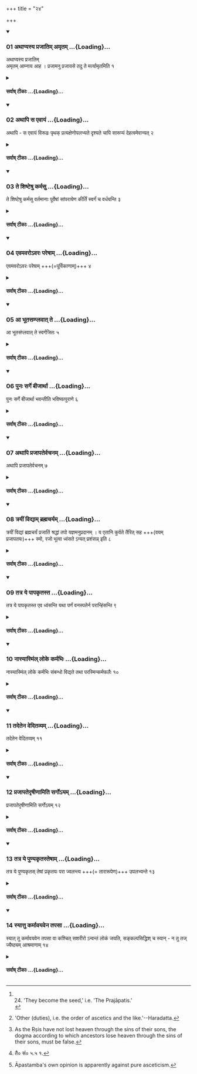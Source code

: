 +++
title = "२४"

+++

<div class="js_include" includetitle="true" newlevelforh1="3" unfilled url="/vedAH_yajuH/taittirIyam/sUtram/ApastambaH/dharma-sUtram/vishvAsa-prastutiH/2/09/24/01_athApyasya_prajAtim_amRtam.md">
<details open><summary><h3>01 अथाप्यस्य प्रजातिम् अमृतम् ...{Loading}...</h3></summary>

अथाप्यस्य प्रजातिम्  
अमृतम् आम्नाय आह । प्रजामनु प्रजायसे तदु ते मर्त्यामृतमिति १
</details>
</div>
<div class="js_include collapsed" newlevelforh1="4" title="सर्वाष् टीकाः" unfilled url="/vedAH_yajuH/taittirIyam/sUtram/ApastambaH/dharma-sUtram/sarvASh_TIkAH/2/09/24/01_athApyasya_prajAtim_amRtam.md">
<details><summary><h4>सर्वाष् टीकाः ...{Loading}...</h4></summary>
<details><summary>Bühler</summary>

1. Now the Veda declares also one's offspring to be immortality (in this verse): 'In thy offspring thou art born again, that, mortal, is thy immortality.'
</details>
<details><summary>हरदत्त-टीका</summary>

##### सूत्रम्
अथाप्यस्य प्रजातिममृतमानाय आह—  
प्रजामनु प्रजायसे तदु ते मत्थोऽमृतामिति ॥ १ ॥  
###### प्रस्तावः
पुनरपि गार्हस्थ्यमेव प्रकारान्तरेण स्तौति—  
##### टिप्पनी
अथाऽपि अपि च अस्य गृहस्थस्य प्रजापतिं प्रजासन्तानम् अमृतम् अमरमणम् आम्नायो वेद आह हे मर्त्य मरणधर्मन् ! प्रजां जायमानामनु त्वं प्रजायसे त्वमेव प्रजारूपेण जायसे । तदेव ते मरणधर्मिणः अमृतममरणमिति । न त्वं म्रियसे, यतस्त्वं प्रजारूपेण तिष्ठसीति ॥ १॥
</details>
</details>
</div>
<div class="js_include" includetitle="true" newlevelforh1="3" unfilled url="/vedAH_yajuH/taittirIyam/sUtram/ApastambaH/dharma-sUtram/vishvAsa-prastutiH/2/09/24/02_athApi_sa_evAyaM.md">
<details open><summary><h3>02 अथापि स एवायं ...{Loading}...</h3></summary>

अथापि - स एवायं विरूढः पृथक् प्रत्यक्षेणोपलभ्यते दृश्यते चापि सारूप्यं देहत्वमेवान्यत् २
</details>
</div>
<div class="js_include collapsed" newlevelforh1="4" title="सर्वाष् टीकाः" unfilled url="/vedAH_yajuH/taittirIyam/sUtram/ApastambaH/dharma-sUtram/sarvASh_TIkAH/2/09/24/02_athApi_sa_evAyaM.md">
<details><summary><h4>सर्वाष् टीकाः ...{Loading}...</h4></summary>
<details><summary>Bühler</summary>

2. Now it can also be perceived by the senses that the (father) has been reproduced separately (in the son); for the likeness (of a father and of a son) is even visible, only (their) bodies are different.
</details>
<details><summary>हरदत्त-टीका</summary>

##### सूत्रम्
अथाऽपि स एवाऽयं विरूढः पृथक्प्रत्यक्षेणोपलभ्यते दृश्यते चाऽपि सारूप्यं देहत्वमेवाऽन्यत् ॥ २ ॥  
###### प्रस्तावः
उपपन्नं चैतदित्याह—  
##### टिप्पनी
अपि च स एवाऽय पृथग्विरूढः प्रत्यक्षेणोपलभ्यते । स एव द्विधाभूत इव लक्ष्यते । दृश्यते हि सारूप्यं द्वयोः । देहमात्रं तु भिन्नम् । देहत्वमिति स्वार्थिकस्त्वः ॥ २॥
</details>
</details>
</div>
<div class="js_include" includetitle="true" newlevelforh1="3" unfilled url="/vedAH_yajuH/taittirIyam/sUtram/ApastambaH/dharma-sUtram/vishvAsa-prastutiH/2/09/24/03_te_shiShTeShu_karmasu.md">
<details open><summary><h3>03 ते शिष्टेषु कर्मसु ...{Loading}...</h3></summary>

ते शिष्टेषु कर्मसु वर्तमानाः पूर्वेषां सांपरायेण कीर्तिं स्वर्गं च वर्धयन्ति ३
</details>
</div>
<div class="js_include collapsed" newlevelforh1="4" title="सर्वाष् टीकाः" unfilled url="/vedAH_yajuH/taittirIyam/sUtram/ApastambaH/dharma-sUtram/sarvASh_TIkAH/2/09/24/03_te_shiShTeShu_karmasu.md">
<details><summary><h4>सर्वाष् टीकाः ...{Loading}...</h4></summary>
<details><summary>Bühler</summary>

3. 'These (sons) who live, fulfilling the rites taught (in the Veda), increase the fame and heavenly bliss of their departed ancestors.'
</details>
<details><summary>हरदत्त-टीका</summary>

##### सूत्रम्
ते शिष्टेषु कर्मसु वर्तमानाः पूर्वेषां साम्परायेण कीर्तिं स्वर्गं च वर्धयन्ति ॥ ३ ॥  
###### प्रस्तावः
यदि पुत्ररूपेणाऽवस्थानं, किमेतावतेत्याह—  
##### टिप्पनी
ते पुत्राश्शिष्टेषु चोदितेषु कर्मसु वर्तमाना अवस्थिताः पूर्वेषां पितृपितामहादीनां साम्परायेण परलोकेन सम्बद्धानां कीर्तिं स्वर्गं च वर्धयन्ति— अस्याऽयं पुत्र एवं कर्मा, अस्याऽयं पौत्र इति । स्वर्गं च वर्धयन्ति । कीर्तिमतां हि स्वर्गवासश्श्रूयते ॥ ३ ॥
</details>
</details>
</div>
<div class="js_include" includetitle="true" newlevelforh1="3" unfilled url="/vedAH_yajuH/taittirIyam/sUtram/ApastambaH/dharma-sUtram/vishvAsa-prastutiH/2/09/24/04_evamavaro-varaH_pareShAm.md">
<details open><summary><h3>04 एवमवरोऽवरः परेषाम् ...{Loading}...</h3></summary>

एवमवरोऽवरः परेषाम् +++(=पूर्विकाणाम्)+++ ४
</details>
</div>
<div class="js_include collapsed" newlevelforh1="4" title="सर्वाष् टीकाः" unfilled url="/vedAH_yajuH/taittirIyam/sUtram/ApastambaH/dharma-sUtram/sarvASh_TIkAH/2/09/24/04_evamavaro-varaH_pareShAm.md">
<details><summary><h4>सर्वाष् टीकाः ...{Loading}...</h4></summary>
<details><summary>Bühler</summary>

4. 'In this manner each succeeding (generation increases the fame and heavenly bliss) of the preceding ones.'
</details>
<details><summary>हरदत्त-टीका</summary>

##### सूत्रम्
एवमवरोऽवरः परेषाम् ॥ ४॥  
##### टिप्पनी
एवमनेन प्रकारेण अवरोऽवर परेषां कीर्तिं स्वर्गं च वर्धयति ॥ ४॥
</details>
</details>
</div>
<div class="js_include" includetitle="true" newlevelforh1="3" unfilled url="/vedAH_yajuH/taittirIyam/sUtram/ApastambaH/dharma-sUtram/vishvAsa-prastutiH/2/09/24/05_A_bhUtasamplavAt_te.md">
<details open><summary><h3>05 आ भूतसम्प्लवात् ते ...{Loading}...</h3></summary>

आ भूतसंप्लवात् ते स्वर्गजितः ५
</details>
</div>
<div class="js_include collapsed" newlevelforh1="4" title="सर्वाष् टीकाः" unfilled url="/vedAH_yajuH/taittirIyam/sUtram/ApastambaH/dharma-sUtram/sarvASh_TIkAH/2/09/24/05_A_bhUtasamplavAt_te.md">
<details><summary><h4>सर्वाष् टीकाः ...{Loading}...</h4></summary>
<details><summary>Bühler</summary>

5. 'They (the ancestors) live in heaven until the (next) general destruction of created things.'
</details>
<details><summary>हरदत्त-टीका</summary>

##### सूत्रम्
आभूतसम्प्लवात्ते स्वर्गजितः ॥५॥  
##### टिप्पनी
भूतसम्प्लवो महाप्रलयः । आ तस्मात्ते पुत्रिणस्स्वर्गजितो भवन्ति ते च ५
</details>
</details>
</div>
<div class="js_include" includetitle="true" newlevelforh1="3" unfilled url="/vedAH_yajuH/taittirIyam/sUtram/ApastambaH/dharma-sUtram/vishvAsa-prastutiH/2/09/24/06_punaH_sarge_bIjArthA.md">
<details open><summary><h3>06 पुनः सर्गे बीजार्था ...{Loading}...</h3></summary>

पुनः सर्गे बीजार्था भवन्तीति भविष्यत्पुराणे ६
</details>
</div>
<div class="js_include collapsed" newlevelforh1="4" title="सर्वाष् टीकाः" unfilled url="/vedAH_yajuH/taittirIyam/sUtram/ApastambaH/dharma-sUtram/sarvASh_TIkAH/2/09/24/06_punaH_sarge_bIjArthA.md">
<details><summary><h4>सर्वाष् टीकाः ...{Loading}...</h4></summary>
<details><summary>Bühler</summary>

6. At the new creation (of, the world) they become the seed. That has been declared in the Bhaviṣyatpurāṇa. [^1] 


[^1]:  24. 'They become the seed,' i.e. 'The Prajāpatis.'
</details>
<details><summary>हरदत्त-टीका</summary>

##### सूत्रम्
पुनस्सर्गे बीजार्था भवन्तीति भविष्यत्पुराणे ॥६॥
##### टिप्पनी
प्रलयानन्तरं सर्गः, तत्र संसारस्य बीजार्थाः प्रजार्थाः प्रजापतयो भवन्तीति भविष्यत्पुराणे श्रूयते ॥ ६ ॥
</details>
</details>
</div>
<div class="js_include" includetitle="true" newlevelforh1="3" unfilled url="/vedAH_yajuH/taittirIyam/sUtram/ApastambaH/dharma-sUtram/vishvAsa-prastutiH/2/09/24/07_athApi_prajApatervachanam.md">
<details open><summary><h3>07 अथापि प्रजापतेर्वचनम् ...{Loading}...</h3></summary>

अथापि प्रजापतेर्वचनम् ७
</details>
</div>
<div class="js_include collapsed" newlevelforh1="4" title="सर्वाष् टीकाः" unfilled url="/vedAH_yajuH/taittirIyam/sUtram/ApastambaH/dharma-sUtram/sarvASh_TIkAH/2/09/24/07_athApi_prajApatervachanam.md">
<details><summary><h4>सर्वाष् टीकाः ...{Loading}...</h4></summary>
<details><summary>Bühler</summary>

7. Now Prajāpati also says,
</details>
<details><summary>हरदत्त-टीका</summary>

##### सूत्रम्
अथाऽपि प्रजापतेर्वचनम् ॥ ७॥  
##### टिप्पनी
अपि च प्रजापतेरपि वाक्यमस्मिन्नर्थे भवति । गार्हस्थ्यमेव वरिष्ठमिति ॥७॥
</details>
</details>
</div>
<div class="js_include" includetitle="true" newlevelforh1="3" unfilled url="/vedAH_yajuH/taittirIyam/sUtram/ApastambaH/dharma-sUtram/vishvAsa-prastutiH/2/09/24/08_trayIM_vidyAm_brahmacharyam.md">
<details open><summary><h3>08 त्रयीं विद्याम् ब्रह्मचर्यम् ...{Loading}...</h3></summary>

त्रयीं विद्यां ब्रह्मचर्यं प्रजातिं श्रद्धां तपो यज्ञमनुप्रदानम् । य एतानि कुर्वते तैरित् सह +++(वयम् प्रजापतयः)+++ स्मो, रजो भूत्वा ध्वंसते ऽन्यत् प्रशंसन्न् इति ८
</details>
</div>
<div class="js_include collapsed" newlevelforh1="4" title="सर्वाष् टीकाः" unfilled url="/vedAH_yajuH/taittirIyam/sUtram/ApastambaH/dharma-sUtram/sarvASh_TIkAH/2/09/24/08_trayIM_vidyAm_brahmacharyam.md">
<details><summary><h4>सर्वाष् टीकाः ...{Loading}...</h4></summary>
<details><summary>Bühler</summary>

8. 'Those dwell with us who fulfil the following (duties): the study of the three Vedas, the studentship, the procreation of children, faith, religious austerities, sacrifices, and the giving of gifts. He who praises other (duties), becomes dust and peṛṣes.' [^2] 


[^2]:  'Other (duties), i.e. the order of ascetics and the like.'--Haradatta.
</details>
<details><summary>हरदत्त-टीका</summary>

##### सूत्रम्
त्रयीं विद्यां ब्रह्मचर्यं प्रजातिं श्रद्धां तपो यज्ञमनुप्रदानम् । य एतानि कुर्वते तैरित्सह स्मो रजो भूत्वा ध्वंसतेऽन्यत्प्रशंसन्निति ॥ ८॥  
##### टिप्पनी
त्रयीं विद्यां त्रयाणां वेदानामध्ययनम् । ब्रह्मचर्यमष्टाचत्वारिंशदादिकम् । प्रजातिं प्रजोत्पादनम् । श्रद्धामास्तिक्यम् । तप उपवासादि । यज्ञमग्निहोत्रादिकं सोमयागान्तम् । अनुप्रदानं अन्तर्वेदि बहिर्वेदि च दानम् । य एतानि कर्माणि कुर्वते, तैरित् तैरेव सह वयं स्मः त एवाऽस्माकं सहायाः। अन्यत्तु ऊर्ध्वरेतसामाश्रमादिकं प्रशंसन् पुरुषो रजः पांसुर्भूत्वा ध्वंसते नश्यति । इतिशब्दो व वनसमाप्त्यर्थः । यथैवं तर्हि शिष्टेषु वर्तमानाः पुत्राः पूर्वेषां कीर्तिं स्वर्गं च वर्धयन्ति, तथा प्रतिषिद्धेषु वर्तमानां अकीर्तिं नरकं च वर्धयेयुः॥८॥
</details>
</details>
</div>
<div class="js_include" includetitle="true" newlevelforh1="3" unfilled url="/vedAH_yajuH/taittirIyam/sUtram/ApastambaH/dharma-sUtram/vishvAsa-prastutiH/2/09/24/09_tatra_ye_pApakRtasta.md">
<details open><summary><h3>09 तत्र ये पापकृतस्त ...{Loading}...</h3></summary>

तत्र ये पापकृतस्त एव ध्वंसन्ति यथा पर्णं वनस्पतेर्न परान्हिंसन्ति ९
</details>
</div>
<div class="js_include collapsed" newlevelforh1="4" title="सर्वाष् टीकाः" unfilled url="/vedAH_yajuH/taittirIyam/sUtram/ApastambaH/dharma-sUtram/sarvASh_TIkAH/2/09/24/09_tatra_ye_pApakRtasta.md">
<details><summary><h4>सर्वाष् टीकाः ...{Loading}...</h4></summary>
<details><summary>Bühler</summary>

9. Those among these (sons) who commit sin, peṛṣ alone, just as the leaf of a tree (which has been attacked by worms falls without injuring its branch or tree). They do not hurt their ancestors.
</details>
<details><summary>हरदत्त-टीका</summary>

##### सूत्रम्
तत्र ये पापकृतस्त एवं ध्वंसन्ति यथा पर्णं वनस्पतेर्न परान् हिंसन्ति ॥ ९॥  
###### प्रस्तावः
तत्राऽऽह—  
##### टिप्पनी
तत्र प्रजासन्ताने ये पापस्य कर्तारः, त एव ध्वंसन्ते न परान् पित्रादीन् हिंसन्ति । यथा यदेव पर्णं वनस्पतेः कीटादिभिर्दूषितं तदेव पतति, न वनस्पतिं शाखान्तरं वा पातयति तद्वत् ॥९॥
</details>
</details>
</div>
<div class="js_include" includetitle="true" newlevelforh1="3" unfilled url="/vedAH_yajuH/taittirIyam/sUtram/ApastambaH/dharma-sUtram/vishvAsa-prastutiH/2/09/24/10_nAsyAsmiMl_loke_karmabhiH.md">
<details open><summary><h3>10 नास्यास्मिंल् लोके कर्मभिः ...{Loading}...</h3></summary>

नास्यास्मिंल् लोके कर्मभिः संबन्धो विद्यते तथा परस्मिन्कर्मफलैः १०
</details>
</div>
<div class="js_include collapsed" newlevelforh1="4" title="सर्वाष् टीकाः" unfilled url="/vedAH_yajuH/taittirIyam/sUtram/ApastambaH/dharma-sUtram/sarvASh_TIkAH/2/09/24/10_nAsyAsmiMl_loke_karmabhiH.md">
<details><summary><h4>सर्वाष् टीकाः ...{Loading}...</h4></summary>
<details><summary>Bühler</summary>

10. (For) the (ancestor) has no connection with the acts committed (by his descendant) in this world, nor with their results in the next.
</details>
<details><summary>हरदत्त-टीका</summary>

##### सूत्रम्
नाऽस्याऽस्मिल्ँलोके कर्मभिस्सम्बन्धो विद्यते तथा परस्मिन् कर्मफलैः ॥१०॥  
###### प्रस्तावः
एतदेवोपपादयति—  
##### टिप्पनी
अस्येति सामान्यापेक्षमेकवचनम् । अस्य पित्रादेः पूर्वपुरुषस्य आस्मिन् लोके पुत्रकृतैः कर्मभिः सम्बन्धो न विद्यते । दृष्टान्तोऽयम् । यथा पुत्रकृतेषु कर्मसु पित्रादेः कर्तृत्वं नाऽस्ति, तथा परस्मिन्नपि लोके कर्मफलैरपि सम्बन्धो नाऽस्तीत्यर्थः॥ १० ॥
</details>
</details>
</div>
<div class="js_include" includetitle="true" newlevelforh1="3" unfilled url="/vedAH_yajuH/taittirIyam/sUtram/ApastambaH/dharma-sUtram/vishvAsa-prastutiH/2/09/24/11_tadetena_veditavyam.md">
<details open><summary><h3>11 तदेतेन वेदितव्यम् ...{Loading}...</h3></summary>

तदेतेन वेदितव्यम् ११
</details>
</div>
<div class="js_include collapsed" newlevelforh1="4" title="सर्वाष् टीकाः" unfilled url="/vedAH_yajuH/taittirIyam/sUtram/ApastambaH/dharma-sUtram/sarvASh_TIkAH/2/09/24/11_tadetena_veditavyam.md">
<details><summary><h4>सर्वाष् टीकाः ...{Loading}...</h4></summary>
<details><summary>Bühler</summary>

11. (The truth of) that may be known by the following (reason):
</details>
<details><summary>हरदत्त-टीका</summary>

##### सूत्रम्
तदेतेन वेदितव्यम् ॥ ११ ॥
##### टिप्पनी
यदुक्तं ये पापकृतस्त एव ध्वंसन्ति न परान् हिंसन्तीति तदर्थरूपमेतेन वक्ष्यमाणेन हेतुना वेदितव्यम् ॥ ११ ॥
</details>
</details>
</div>
<div class="js_include" includetitle="true" newlevelforh1="3" unfilled url="/vedAH_yajuH/taittirIyam/sUtram/ApastambaH/dharma-sUtram/vishvAsa-prastutiH/2/09/24/12_prajApaterRShINAmiti_sargo-yam.md">
<details open><summary><h3>12 प्रजापतेरृषीणामिति सर्गोऽयम् ...{Loading}...</h3></summary>

प्रजापतेरृषीणामिति सर्गोऽयम् १२
</details>
</div>
<div class="js_include collapsed" newlevelforh1="4" title="सर्वाष् टीकाः" unfilled url="/vedAH_yajuH/taittirIyam/sUtram/ApastambaH/dharma-sUtram/sarvASh_TIkAH/2/09/24/12_prajApaterRShINAmiti_sargo-yam.md">
<details><summary><h4>सर्वाष् टीकाः ...{Loading}...</h4></summary>
<details><summary>Bühler</summary>

12. This creation (is the work) of Prajāpati and of the sages.
</details>
<details><summary>हरदत्त-टीका</summary>

##### सूत्रम्
प्रजापतेर्ऋषीणामिति सर्गोऽयम् ॥१२॥  
##### टिप्पनी
प्रजापतेर्हिरण्यगर्भस्य ऋषीणां च मरीच्यादीनामयं सर्गो देवादिस्तिर्यगन्तः । ते चाऽध्वस्ता एच स्वे स्वे पदे वर्तन्ते । यदि च पुत्राः पापकृतः स्वयं ध्वंसमानाः परानपि ध्वंसयेयुः, सदैतन्नोपपद्यते— पुण्यकृतः सुखेनाऽद्यापि वर्तन्ते इति ॥ १२॥
</details>
</details>
</div>
<div class="js_include" includetitle="true" newlevelforh1="3" unfilled url="/vedAH_yajuH/taittirIyam/sUtram/ApastambaH/dharma-sUtram/vishvAsa-prastutiH/2/09/24/13_tatra_ye_puNyakRtasteShAm.md">
<details open><summary><h3>13 तत्र ये पुण्यकृतस्तेषाम् ...{Loading}...</h3></summary>

तत्र ये पुण्यकृतस् तेषां प्रकृतयः परा ज्वलन्त्य +++(= तारारूपेण)+++ उपलभ्यन्ते १३
</details>
</div>
<div class="js_include collapsed" newlevelforh1="4" title="सर्वाष् टीकाः" unfilled url="/vedAH_yajuH/taittirIyam/sUtram/ApastambaH/dharma-sUtram/sarvASh_TIkAH/2/09/24/13_tatra_ye_puNyakRtasteShAm.md">
<details><summary><h4>सर्वाष् टीकाः ...{Loading}...</h4></summary>
<details><summary>Bühler</summary>

13. The bodies of those (sages) who stay there (in heaven) on account of their merits appear visibly most excellent and brilliant (as, for instance, the constellation of the seven Ṛṣis). [^3] 


[^3]:  As the Ṛṣis have not lost heaven through the sins of their sons, the dogma according to which ancestors lose heaven through the sins of their sons, must be false.
</details>
<details><summary>हरदत्त-टीका</summary>

##### सूत्रम्
तत्र ये पुण्यकृतस्तेषां प्रकृतयःपरा ज्वलन्त्य उपलभ्यन्ते ॥ १३ ॥  
###### प्रस्तावः
अत्रोदाहरणमाह—  
##### टिप्पनी
तत्र स्वर्गे ये पुण्यकृतो वसिष्ठादयस्तेषां प्रकृतयश्शरीराणि परा उत्कृष्टाः ज्वलन्त्यः दीप्यमाना उपलभ्यन्ते, दिवि यथा सप्तर्षिमण्डलम् । श्रूयते च[^१] 'सुकृतां वा एतानि ज्योतींषि, यन्नक्षत्राणी'ति । इदमपि प्रमाणं न पुत्राणां ध्वंसे पूर्वेषां प्रध्वंस इति ॥ १३ ॥  

[^१]: तै० सं० ५.५ १.
</details>
</details>
</div>
<div class="js_include" includetitle="true" newlevelforh1="3" unfilled url="/vedAH_yajuH/taittirIyam/sUtram/ApastambaH/dharma-sUtram/vishvAsa-prastutiH/2/09/24/14_syAttu_karmAvayavena_tapasA.md">
<details open><summary><h3>14 स्यात्तु कर्मावयवेन तपसा ...{Loading}...</h3></summary>

स्यात् तु कर्मावयवेन तपसा वा कश्चित् सशरीरो ऽन्वन्तं लोकं जयति, सङ्कल्पसिद्धिश् च स्यान् - न तु तज् ज्यैष्ठ्यम् आश्रमाणाम् १४
</details>
</div>
<div class="js_include collapsed" newlevelforh1="4" title="सर्वाष् टीकाः" unfilled url="/vedAH_yajuH/taittirIyam/sUtram/ApastambaH/dharma-sUtram/sarvASh_TIkAH/2/09/24/14_syAttu_karmAvayavena_tapasA.md">
<details><summary><h4>सर्वाष् टीकाः ...{Loading}...</h4></summary>
<details><summary>Bühler</summary>

14. But even though some (ascetic), whilst still [^4]  in the body, may gain heaven through a portion of (the merit acquired by his former) works or through austerities, and though he may. accomplish (his objects) by his mere wish, still this is no reason to place one order before the other.


[^4]:  Āpastamba's own opinion is apparently against pure asceticism.
</details>
<details><summary>हरदत्त-टीका</summary>

##### सूत्रम्
स्यात्तु कर्मावयवेन तपसा वा कश्चित्सशरीरोऽन्तवन्तं लोकं जयति सङ्कल्पसिद्धिश्च स्यान्न तु तज्ज्यैष्ठ्यमाश्रमाणाम् ॥ १४ ॥  
##### टिप्पनी
कर्मावयवेन पूर्वार्जितानां कर्मणामेकदेशेन भुक्तशेषेण तपसा वा तीव्रेण कश्चिदूर्ध्वरेतास्सहशरीरेणाऽन्तवन्तं लोकं जयतीति यत्तत् स्यात् सम्भवेदपि । यश्च सङ्कल्पादेव सिद्धिस्स्यादिति, तदपि स्यात् न तु तदाश्रमाणां ज्यैष्ठ्यकारणमिति । तदेव "मैकाश्रम्यं त्वाचार्या' इत्ययमेव पक्षः स्थापितः । अन्ये मन्यन्ते-सर्वे आश्रमा दूषिताः भूषिताश्च । ततस्तेषु सर्वेषु यथोपेदेशमव्यग्रो वर्तमानः क्षेमं गच्छतीत्येतदेव स्थितमिति ॥ १४ ॥  

इत्यापस्तम्बधर्मसूत्रवृत्तौ द्वितीयप्रश्ने चतुर्विशी कण्डिका॥ १७ ॥

इति चापस्तम्बधर्मसूत्रवृत्तौ हरदत्तमिश्रविरचितायां उज्ज्वलायां द्वितीयप्रश्ने नवमः पटलः ॥९॥
</details>
</details>
</div>
